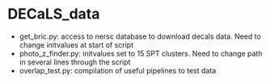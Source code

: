 # DECaLS_data
- get_bric.py: access to nersc database to download decals data. Need to change initvalues at start of script
- photo_z_finder.py: initvalues set to 15 SPT clusters. Need to change path in several lines through the script
- overlap_test.py: compilation of useful pipelines to test data
